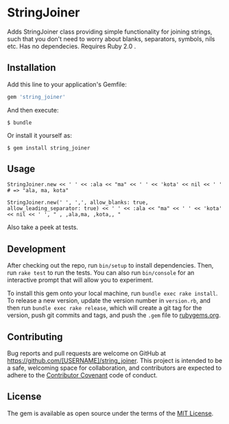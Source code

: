 # StringJoiner

Adds StringJoiner class providing simple functionality for joining strings, such that you don't need to worry about blanks, separators, symbols, nils etc. Has no dependecies. Requires Ruby 2.0 .

## Installation

Add this line to your application's Gemfile:

```ruby
gem 'string_joiner'
```

And then execute:

    $ bundle

Or install it yourself as:

    $ gem install string_joiner

## Usage

	StringJoiner.new << ' ' << :ala << "ma" << ' ' << 'kota' << nil << ' ' # => "ala, ma, kota"

	StringJoiner.new(' ', ',', allow_blanks: true, allow_leading_separator: true) << ' ' << :ala << "ma" << ' ' << 'kota' << nil << ' ', " , ,ala,ma, ,kota,, "

Also take a peek at tests.

## Development

After checking out the repo, run `bin/setup` to install dependencies. Then, run `rake test` to run the tests. You can also run `bin/console` for an interactive prompt that will allow you to experiment.

To install this gem onto your local machine, run `bundle exec rake install`. To release a new version, update the version number in `version.rb`, and then run `bundle exec rake release`, which will create a git tag for the version, push git commits and tags, and push the `.gem` file to [rubygems.org](https://rubygems.org).

## Contributing

Bug reports and pull requests are welcome on GitHub at https://github.com/[USERNAME]/string_joiner. This project is intended to be a safe, welcoming space for collaboration, and contributors are expected to adhere to the [Contributor Covenant](http://contributor-covenant.org) code of conduct.


## License

The gem is available as open source under the terms of the [MIT License](http://opensource.org/licenses/MIT).

